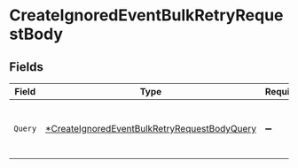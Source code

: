 # CreateIgnoredEventBulkRetryRequestBody


## Fields

| Field                                                                                                                  | Type                                                                                                                   | Required                                                                                                               | Description                                                                                                            |
| ---------------------------------------------------------------------------------------------------------------------- | ---------------------------------------------------------------------------------------------------------------------- | ---------------------------------------------------------------------------------------------------------------------- | ---------------------------------------------------------------------------------------------------------------------- |
| `Query`                                                                                                                | [*CreateIgnoredEventBulkRetryRequestBodyQuery](../../models/operations/createignoredeventbulkretryrequestbodyquery.md) | :heavy_minus_sign:                                                                                                     | Filter by the bulk retry ignored event query object                                                                    |
